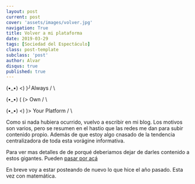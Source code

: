 ```yaml
---
layout: post
current: post
cover: 'assets/images/volver.jpg'
navigation: True
title: Volver a mi plataforma
date: 2019-03-29
tags: [Sociedad del Espectáculo]
class: post-template
subclass: 'post'
author: Alvar
disqus: true
published: true
---
```


  (•_•)
  <)  )╯Always
  /    \

  \(•_•)
  (  (> Own
  /    \

   (•_•)
   <)  )> Your Platform
   /    \




Como si nada hubiera ocurrido, vuelvo a escribir en mi blog. Los motivos son varios, pero se resumen en el hastio que las redes me dan para subir contenido propio. Además de que estoy algo cnasado de la tendencia centralizadora de toda esta vorágine informativa.

Para ver mas detalles de de porqué deberiamos dejar de darles contenido a estos gigantes. Pueden [pasar por acá](http://alwaysownyourplatform.com/)

En breve voy a estar posteando de nuevo lo que hice el año pasado. Esta vez con matemática.
